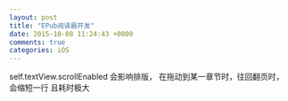 ```yaml
---
layout: post
title: "EPub阅读器开发"
date: 2015-10-08 11:24:43 +0800
comments: true
categories: iOS
---
```


self.textView.scrollEnabled
会影响排版，
在拖动到某一章节时，往回翻页时，会缩短一行
且耗时极大



